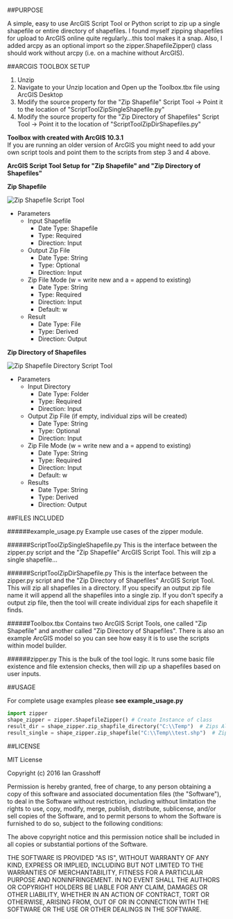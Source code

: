 ##PURPOSE

A simple, easy to use ArcGIS Script Tool or Python script to zip up a single shapefile or entire directory of shapefiles.  I found myself zipping shapefiles for upload to ArcGIS online quite regularly...this tool makes it a snap.  Also, I added arcpy as an optional import so the zipper.ShapefileZipper() class should work without arcpy (i.e. on a machine without ArcGIS).

##ARCGIS TOOLBOX SETUP

1.  Unzip
2.  Navigate to your Unzip location and Open up the Toolbox.tbx file using ArcGIS Desktop
3.  Modify the source property for the "Zip Shapefile" Script Tool -> Point it to the location of "ScriptToolZipSingleShapefile.py"
4.  Modify the source property for the "Zip Directory of Shapefiles" Script Tool -> Point it to the location of "ScriptToolZipDirShapefiles.py"

**Toolbox with created with ArcGIS 10.3.1**  
If you are running an older version of ArcGIS you might need to add your own script tools and point them to the scripts from step 3 and 4 above.

**ArcGIS Script Tool Setup for "Zip Shapefile" and "Zip Directory of Shapefiles"**

**Zip Shapefile**

![Zip Shapefile Script Tool](https://raw.githubusercontent.com/igrasshoff/zip-shapefiles/master/images/ScriptTool_ZipShapefile.png)

- Parameters
  - Input Shapefile
    - Date Type: Shapefile
	- Type: Required
	- Direction: Input
  - Output Zip File
    - Date Type: String
	- Type: Optional
	- Direction: Input
  - Zip File Mode (w = write new and a = append to existing)
    - Date Type: String
	- Type: Required
	- Direction: Input
	- Default: w
  - Result
    - Date Type: File
	- Type: Derived
	- Direction: Output
	
**Zip Directory of Shapefiles**

![Zip Shapefile Directory Script Tool](https://raw.githubusercontent.com/igrasshoff/zip-shapefiles/master/images/ScriptTool_ZipShapefileDir.png)

- Parameters
  - Input Directory
    - Date Type: Folder
	- Type: Required
	- Direction: Input
  - Output Zip File (if empty, individual zips will be created)
    - Date Type: String
	- Type: Optional
	- Direction: Input
  - Zip File Mode (w = write new and a = append to existing)
    - Date Type: String
	- Type: Required
	- Direction: Input
	- Default: w
  - Results
    - Date Type: String
	- Type: Derived
	- Direction: Output


##FILES INCLUDED

######example_usage.py
Example use cases of the zipper module.

######ScriptToolZipSingleShapefile.py
This is the interface between the zipper.py script and the "Zip Shapefile" ArcGIS Script Tool.  This will zip a single shapefile...


######ScriptToolZipDirShapefile.py
This is the interface between the zipper.py script and the "Zip Directory of Shapefiles" ArcGIS Script Tool.  This will zip all shapefiles in a directory.  If you specify an output zip file name it will append all the shapefiles into a single zip.  If you don't specify a output zip file, then the tool will create individual zips for each shapefile it finds.


######Toolbox.tbx
Contains two ArcGIS Script Tools, one called "Zip Shapefile" and another called "Zip Directory of Shapefiles". There is also an example ArcGIS model so you can see how easy it is to use the scripts within model builder.


######zipper.py
This is the bulk of the tool logic.  It runs some basic file existence and file extension checks, then will zip up a shapefiles based on user inputs.

##USAGE

For complete usage examples please **see example_usage.py**

```python
import zipper
shape_zipper = zipper.ShapefileZipper() # Create Instance of class
result_dir = shape_zipper.zip_shapfile_directory("C:\\Temp")  # Zips All Shapefiles found in C:\\TEMP
result_single = shape_zipper.zip_shapefile("C:\\Temp\\test.shp")  # Zips Single Shapefile C:\\Temp\\test.shp to C:\\Temp\\test.zip
```

##LICENSE

MIT License

Copyright (c) 2016 Ian Grasshoff

Permission is hereby granted, free of charge, to any person obtaining a copy
of this software and associated documentation files (the "Software"), to deal
in the Software without restriction, including without limitation the rights
to use, copy, modify, merge, publish, distribute, sublicense, and/or sell
copies of the Software, and to permit persons to whom the Software is
furnished to do so, subject to the following conditions:

The above copyright notice and this permission notice shall be included in all
copies or substantial portions of the Software.

THE SOFTWARE IS PROVIDED "AS IS", WITHOUT WARRANTY OF ANY KIND, EXPRESS OR
IMPLIED, INCLUDING BUT NOT LIMITED TO THE WARRANTIES OF MERCHANTABILITY,
FITNESS FOR A PARTICULAR PURPOSE AND NONINFRINGEMENT. IN NO EVENT SHALL THE
AUTHORS OR COPYRIGHT HOLDERS BE LIABLE FOR ANY CLAIM, DAMAGES OR OTHER
LIABILITY, WHETHER IN AN ACTION OF CONTRACT, TORT OR OTHERWISE, ARISING FROM,
OUT OF OR IN CONNECTION WITH THE SOFTWARE OR THE USE OR OTHER DEALINGS IN THE
SOFTWARE.


